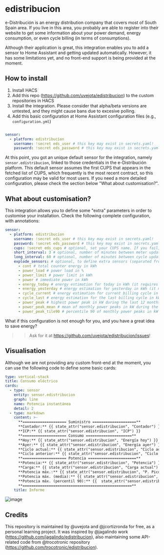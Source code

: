 # edistribucion
e-Distribución is an energy distribution company that covers most of South Spain area. If you live in this area, you probably are able to register into their website to get some information about your power demand, energy consumption, or even cycle billing (in terms of consumptions).

Although their application is great, this integration enables you to add a sensor to Home Assistant and getting updated automatically. However, it has some limitations yet, and no front-end support is being provided at the moment.

## How to install

1. Install HACS
2. Add this repo (https://github.com/uvejota/edistribucion) to the custom repositories in HACS
3. Install the integration. Please consider that alpha/beta versions are untested, and they might cause bans due to excesive polling.
4. Add this basic configuration at Home Assistant configuration files (e.g., `configuration.yml`)

``` yaml

sensor:
  - platform: edistribucion
    username: !secret eds_user # this key may exist in secrets.yaml!
    password: !secret eds_password # this key may exist in secrets.yaml!
```

At this point, you got an unique default sensor for the integration, namely `sensor.edistribucion`, linked to those credentials in the e-Distribución platform. This default sensor assumes the first CUPS that appears in the fetched list of CUPS, which frequently is the most recent contract, so this configuration may be valid for most users. If you need a more detailed configuration, please check the section below "What about customisation?".

## What about customisation?

This integration allows you to define some "extra" parameters in order to customise your installation. Check the following complete configuration, with annotations:

``` yaml
sensor:
  - platform: edistribucion
    username: !secret eds_user # this key may exist in secrets.yaml!
    password: !secret eds_password # this key may exist in secrets.yaml!
    cups: !secret eds_cups # optional, set your CUPS name. If you fail, it will select the first CUPS like by default
    short_interval: 3 # optional, number of minutes between meter updates (those that contain immediate lectures from your counter)
    long_interval: 60 # optional, number of minutes between cycle updates (those that contain immediate lectures from your counter)
    explode_sensors: # optional, to define extra sensors (separated from sensor.edistribucion) with the names and content specified below
      - cont # total counter energy in kWh
      - power_load # power load in %
      - power_limit # power limit in kWh
      - power # immediate power in kWh
      - energy_today # energy estimation for today in kWh (it requires to start a new day before reporting data)
      - energy_yesterday # energy estimation for yesterday in kWh (it may require a few hours to reflect the accumulated energy)
      - cycle_current # energy estimation for current billing cycle in kWh (it may require a few hours to reflect the accumulated energy)
      - cycle_last # energy estimation for the last billing cycle in kWh (it may require a few hours to reflect the accumulated energy)
      - power_peak # highest power peak in kW during the last 12 months
      - power_peak_mean # mean of monthly power peaks in kW during the last 12 months
      - power_peak_tile90 # percentile 90 of monthly power peaks in kW during the last 12 months
```

What if this configuration is not enough for you, and you have a great idea to save energy? 
>> Ask for it at https://github.com/uvejota/edistribucion/issues!

## Visualisation

Although we are not providing any custom front-end at the moment, you can use the following code to define some basic cards:

``` yaml
type: vertical-stack
title: Consumo eléctrico
cards:
  - type: sensor
    entity: sensor.edistribucion
    graph: line
    name: Potencia instantánea
    detail: 2
  - type: markdown
    content: >-
      **==================== Suministro ====================**
      **Contador:** {{ state_attr("sensor.edistribucion", "Contador") }} 
      **ICP:** {{ state_attr("sensor.edistribucion", "ICP") }}
      **==================== Consumo =====================**
      **Hoy:** {{ state_attr("sensor.edistribucion", "Energía hoy") }}
      **Ayer:** {{ state_attr("sensor.edistribucion", "Energía ayer") }} ({{ state_attr("sensor.edistribucion", "Detalle ayer") }})
      **Ciclo actual:** {{ state_attr("sensor.edistribucion", "Ciclo actual") }}
      **Ciclo anterior:** {{ state_attr("sensor.edistribucion", "Ciclo anterior") }}
      **==================== Potencia ======================**
      **Potencia:** {{ state_attr("sensor.edistribucion", "Potencia") }} 
      **Carga:** {{ state_attr("sensor.edistribucion", "Carga actual") }}
      **Potencia máx.:** {{ state_attr("sensor.edistribucion", "P. Pico") }} 
      **Potencia máx. (media):** {{ state_attr("sensor.edistribucion", "P. Pico (media)") }}
      **Potencia máx. (percentil 90):** {{  state_attr("sensor.edistribucion", "P. Pico (perc. 90)")  }}
      **==================================================**
    title: Informe
```

![image](https://github.com/uvejota/edistribucion/blob/master/docs/captures/20210615_capture.PNG)


## Credits

This repository is maintained by @uvejota and @jcortizronda for free, as a personal learning project. It was inspired by @jagalindo work (https://github.com/jagalindo/edistribucion), also maintaining some API-related code from @trocotronic repository (https://github.com/trocotronic/edistribucion).
